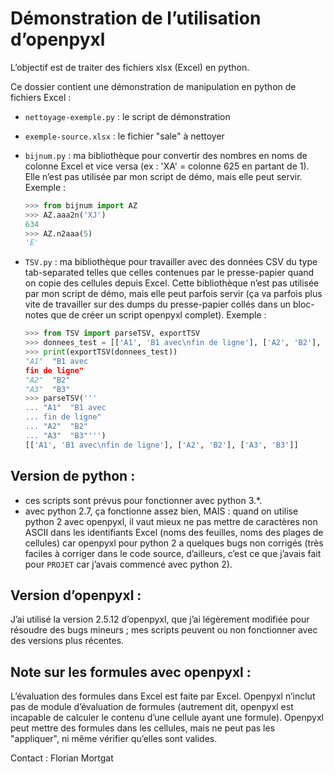# Démonstration de l’utilisation d’openpyxl
L’objectif est de traiter des fichiers xlsx (Excel) en python.

Ce dossier contient une démonstration de manipulation en python de fichiers Excel :
* `nettoyage-exemple.py` : le script de démonstration
* `exemple-source.xlsx` : le fichier "sale" à nettoyer
* `bijnum.py` : ma bibliothèque pour convertir des nombres en noms de colonne
  Excel et vice versa (ex : 'XA' = colonne 625 en partant de 1). Elle n’est pas
  utilisée par mon script de démo, mais elle peut servir.
  Exemple :
  ```python
  >>> from bijnum import AZ
  >>> AZ.aaa2n('XJ')
  634
  >>> AZ.n2aaa(5)
  'E'
  ```

* `TSV.py` : ma bibliothèque pour travailler avec des données CSV du type
  tab-separated telles que celles contenues par le presse-papier quand on copie
  des cellules depuis Excel. Cette bibliothèque n’est pas utilisée par mon
  script de démo, mais elle peut parfois servir (ça va parfois plus vite de
  travailler sur des dumps du presse-papier collés dans un bloc-notes que de
  créer un script openpyxl complet).
  Exemple :
  ```python
  >>> from TSV import parseTSV, exportTSV
  >>> donnees_test = [['A1', 'B1 avec\nfin de ligne'], ['A2', 'B2'], ['A3', 'B3']]
  >>> print(exportTSV(donnees_test))
  "A1"	"B1 avec
  fin de ligne"
  "A2"	"B2"
  "A3"	"B3"
  >>> parseTSV('''
  ... "A1"	"B1 avec
  ... fin de ligne"
  ... "A2"	"B2"
  ... "A3"	"B3"''')
  [['A1', 'B1 avec\nfin de ligne'], ['A2', 'B2'], ['A3', 'B3']]
  ```
 
## Version de python :
* ces scripts sont prévus pour fonctionner avec python 3.*.
* avec python 2.7, ça fonctionne assez bien, MAIS : quand on utilise python 2
  avec openpyxl, il vaut mieux ne pas mettre de caractères non ASCII dans les
  identifiants Excel (noms des feuilles, noms des plages de cellules) car
  openpyxl pour python 2 a quelques bugs non corrigés (très faciles à corriger
  dans le code source, d’ailleurs, c’est ce que j’avais fait pour
  `PROJET` car j’avais commencé avec python 2).

## Version d’openpyxl :
J’ai utilisé la version 2.5.12 d’openpyxl, que j’ai légèrement modifiée pour
résoudre des bugs mineurs ; mes scripts peuvent ou non fonctionner avec des
versions plus récentes.

## Note sur les formules avec openpyxl :
L’évaluation des formules dans Excel est faite par Excel. Openpyxl n’inclut
pas de module d’évaluation de formules (autrement dit, openpyxl est incapable
de calculer le contenu d’une cellule ayant une formule). Openpyxl peut mettre
des formules dans les cellules, mais ne peut pas les "appliquer", ni même
vérifier qu’elles sont valides.

Contact :
    Florian Mortgat
